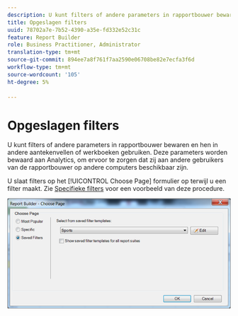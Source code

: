 ```yaml
---
description: U kunt filters of andere parameters in rapportbouwer bewaren en hen in andere aantekenvellen of werkboeken gebruiken. Deze parameters worden bewaard aan Analytics, om ervoor te zorgen dat zij aan andere gebruikers van de rapportbouwer op andere computers beschikbaar zijn.
title: Opgeslagen filters
uuid: 78702a7e-7b52-4390-a35e-fd332e52c31c
feature: Report Builder
role: Business Practitioner, Administrator
translation-type: tm+mt
source-git-commit: 894ee7a8f761f7aa2590e06708be82e7ecfa3f6d
workflow-type: tm+mt
source-wordcount: '105'
ht-degree: 5%

---
```



# Opgeslagen filters

U kunt filters of andere parameters in rapportbouwer bewaren en hen in andere aantekenvellen of werkboeken gebruiken. Deze parameters worden bewaard aan Analytics, om ervoor te zorgen dat zij aan andere gebruikers van de rapportbouwer op andere computers beschikbaar zijn.

U slaat filters op het [!UICONTROL Choose Page] formulier op terwijl u een filter maakt. Zie [Specifieke filters](/help/analyze/report-builder/layout/c-filter-dimensions/t-specific-filters.md) voor een voorbeeld van deze procedure.

![](assets/choose_page_saved.png)

